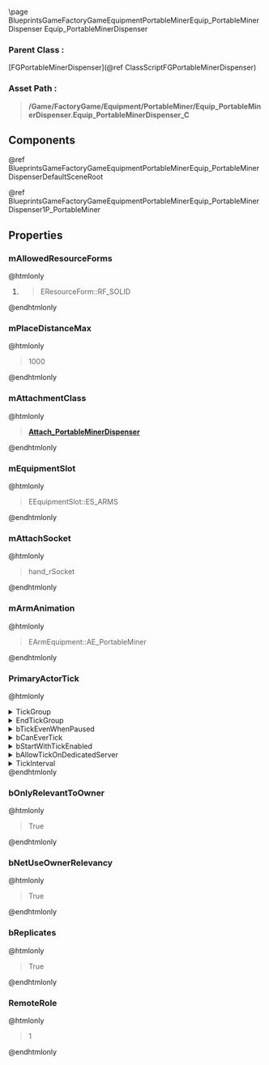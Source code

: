\page BlueprintsGameFactoryGameEquipmentPortableMinerEquip_PortableMinerDispenser Equip_PortableMinerDispenser
### Parent Class :
[FGPortableMinerDispenser](@ref ClassScriptFGPortableMinerDispenser)
### Asset Path :
<b><blockquote>/Game/FactoryGame/Equipment/PortableMiner/Equip_PortableMinerDispenser.Equip_PortableMinerDispenser_C</blockquote></b>
## Components

@ref BlueprintsGameFactoryGameEquipmentPortableMinerEquip_PortableMinerDispenserDefaultSceneRoot

@ref BlueprintsGameFactoryGameEquipmentPortableMinerEquip_PortableMinerDispenser1P_PortableMiner

## Properties

### mAllowedResourceForms
@htmlonly
<ol>
<li>
<blockquote>EResourceForm::RF_SOLID</blockquote>
</li>
</ol>
@endhtmlonly

### mPlaceDistanceMax
@htmlonly
<blockquote>1000</blockquote>
@endhtmlonly

### mAttachmentClass
@htmlonly
<b><a href="_blueprints_game_factory_game_equipment_portable_miner_attach__portable_miner_dispenser.html"><blockquote>Attach_PortableMinerDispenser</blockquote></a></b>
@endhtmlonly

### mEquipmentSlot
@htmlonly
<blockquote>EEquipmentSlot::ES_ARMS</blockquote>
@endhtmlonly

### mAttachSocket
@htmlonly
<blockquote>hand_rSocket</blockquote>
@endhtmlonly

### mArmAnimation
@htmlonly
<blockquote>EArmEquipment::AE_PortableMiner</blockquote>
@endhtmlonly

### PrimaryActorTick
@htmlonly
<details>
 <summary>TickGroup</summary>
<blockquote>0</blockquote>
</details>
<details>
 <summary>EndTickGroup</summary>
<blockquote>0</blockquote>
</details>
<details>
 <summary>bTickEvenWhenPaused</summary>
<blockquote>False</blockquote>
</details>
<details>
 <summary>bCanEverTick</summary>
<blockquote>True</blockquote>
</details>
<details>
 <summary>bStartWithTickEnabled</summary>
<blockquote>False</blockquote>
</details>
<details>
 <summary>bAllowTickOnDedicatedServer</summary>
<blockquote>True</blockquote>
</details>
<details>
 <summary>TickInterval</summary>
<blockquote>0</blockquote>
</details>
@endhtmlonly

### bOnlyRelevantToOwner
@htmlonly
<blockquote>True</blockquote>
@endhtmlonly

### bNetUseOwnerRelevancy
@htmlonly
<blockquote>True</blockquote>
@endhtmlonly

### bReplicates
@htmlonly
<blockquote>True</blockquote>
@endhtmlonly

### RemoteRole
@htmlonly
<blockquote>1</blockquote>
@endhtmlonly

